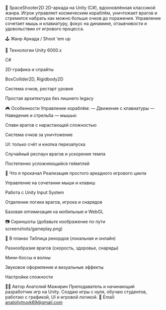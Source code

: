 🚀 SpaceShooter2D
2D-аркада на Unity (C#), вдохновлённая классикой жанра. Игрок управляет космическим кораблём, уничтожает врагов и стремится набрать как можно больше очков до поражения. Управление сочетает мышь и клавиатуру, фокус на динамике, отзывчивости и удовольствии от игрового процесса.

🕹 Жанр
Аркада / Shoot 'em up

🔧 Технологии
Unity 6000.x

C#

2D-графика и спрайты

BoxCollider2D, Rigidbody2D

Система очков, рестарт уровня

Простая архитектура без лишнего legacy

🎮 Особенности
Управление кораблём:
— Движение с клавиатуры
— Наведение и стрельба — мышью

Спавн врагов с нарастающей сложностью

Система очков за уничтожение

UI: только счёт и кнопка перезапуска

Случайный респаун врагов и ускорение темпа

Постепенно усложняющийся геймплей

🧠 Что я прокачал
Реализация простого аркадного игрового цикла

Управление на сочетании мыши и клавиш

Работа с Unity Input System

Отделение логики врагов, игрока и снарядов

Базовая оптимизация на мобильные и WebGL

📷 Скриншоты
(добавьте изображение по пути screenshots/gameplay.png)


🚀 В планах
Таблица рекордов (локальная и онлайн)

Разнообразие врагов (скорость, здоровье, снаряды)

Мини-боссы и волны

Звуковое оформление и визуальные эффекты

Настройки сложности

🧍‍♂️ Автор
Анатолий Мажирин
Преподаватель и начинающий разработчик игр на Unity. Создаю игры с нуля, обучаю студентов, работаю с графикой, UI и игровой логикой.
📧 Email: anatoliytruyk69@gmail.com
